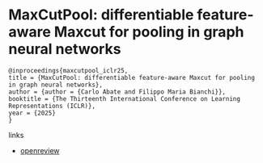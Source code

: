 # MaxCutPool: differentiable feature-aware Maxcut for pooling in graph neural networks

```
@inproceedings{maxcutpool_iclr25,
title = {MaxCutPool: differentiable feature-aware Maxcut for pooling in graph neural networks},
author = {author = {Carlo Abate and Filippo Maria Bianchi}},
booktitle = {The Thirteenth International Conference on Learning Representations (ICLR)},
year = {2025}
}
```

links
- [openreview](https://openreview.net/forum?id=xlbXRJ2XCP)
